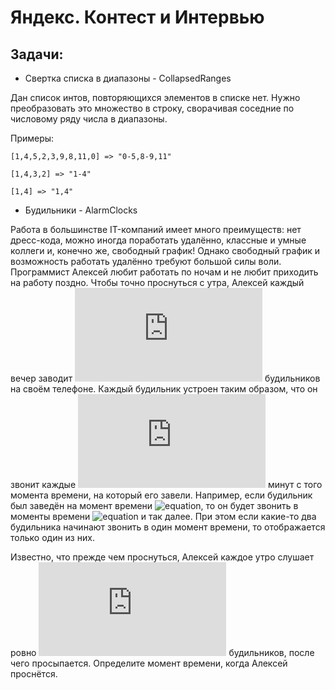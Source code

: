 # Яндекс. Контест и Интервью

## Задачи:
* Свертка списка в диапазоны - CollapsedRanges

Дан список интов, повторяющихся элементов в списке нет. Нужно преобразовать это множество в строку, сворачивая соседние по числовому ряду числа в диапазоны.

Примеры:
```
[1,4,5,2,3,9,8,11,0] => "0-5,8-9,11"

[1,4,3,2] => "1-4"

[1,4] => "1,4"
```

* Будильники - AlarmClocks

Работа в большинстве IT-компаний имеет много преимуществ: нет дресс-кода, можно иногда поработать удалённо, классные и умные коллеги и, конечно же, свободный график! Однако свободный график и возможность работать удалённо требуют большой силы воли.
Программист Алексей любит работать по ночам и не любит приходить на работу поздно. Чтобы точно проснуться с утра, 
Алексей каждый вечер заводит ![equation](https://latex.codecogs.com/svg.latex?N) будильников на своём телефоне. Каждый будильник устроен таким образом, 
что он звонит каждые ![equation](https://latex.codecogs.com/svg.latex?X) минут с того момента времени, на который его завели. 
Например, если будильник был заведён на момент времени ![equation](https://latex.codecogs.com/svg.latex?t_{i}), 
то он будет звонить в моменты времени ![equation](https://latex.codecogs.com/svg.latex?t_{i},t_{i}+X,t_{i}+2*X) и так далее. При этом если какие-то два будильника начинают звонить в один момент времени, то отображается только один из них.

Известно, что прежде чем проснуться, Алексей каждое утро слушает ровно ![equation](https://latex.codecogs.com/svg.latex?K) будильников, после чего просыпается. Определите момент времени, когда Алексей проснётся.